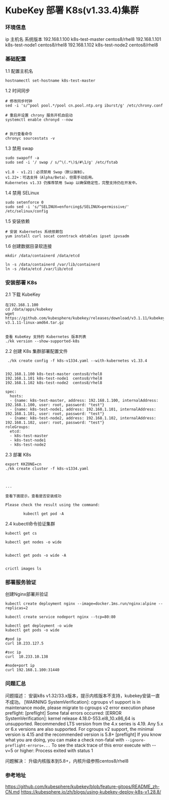 # KubeKey 部署 K8s(v1.33.4)集群

### 环境信息
ip  主机名 系统版本
192.168.1.100 k8s-test-master centos8/rhel8
192.168.1.101 k8s-test-node1  centos8/rhel8
192.168.1.102 k8s-test-node2  centos8/rhel8


### 基础配置

1.1 配置主机名
```
hostnamectl set-hostname k8s-test-master
```

1.2 时间同步
```
# 修改同步时钟
sed -i 's/^pool pool.*/pool cn.pool.ntp.org iburst/g' /etc/chrony.conf

# 重启并设置 chrony 服务开机自启动
systemctl enable chronyd --now


# 执行查看命令
chronyc sourcestats -v

```

1.3 禁用 swap
```
sudo swapoff -a
sudo sed -i '/ swap / s/^\(.*\)$/#\1/g' /etc/fstab

v1.8 - v1.21：必须禁用 Swap（默认强制）。
v1.22+：可选支持（Alpha/Beta），但需手动启用。
Kubernetes v1.33 仍推荐禁用 Swap 以确保稳定性，完整支持仍在开发中。
```

1.4 禁用 SELinux
```
sudo setenforce 0
sudo sed -i 's/^SELINUX=enforcing$/SELINUX=permissive/' /etc/selinux/config
```

1.5 安装依赖
```
# 安装 Kubernetes 系统依赖包
yum install curl socat conntrack ebtables ipset ipvsadm
```


1.6 创建数据目录软连接

```
mkdir /data/containerd /data/etcd

ln -s /data/containerd /var/lib/containerd
ln -s /data/etcd /var/lib/etcd
```

### 安装部署 K8s

2.1 下载 KubeKey
```
在192.168.1.100
cd /data/apps/kubekey
wget https://github.com/kubesphere/kubekey/releases/download/v3.1.11/kubekey-v3.1.11-linux-amd64.tar.gz


查看 KubeKey 支持的 Kubernetes 版本列表
./kk version --show-supported-k8s
```


2.2 创建 K8s 集群部署配置文件

```
 ./kk create config -f k8s-v1334.yaml --with-kubernetes v1.33.4


192.168.1.100 k8s-test-master centos8/rhel8
192.168.1.101 k8s-test-node1  centos8/rhel8
192.168.1.102 k8s-test-node2  centos8/rhel8

spec:
  hosts:
  - {name: k8s-test-master, address: 192.168.1.100, internalAddress: 192.168.1.100, user: root, password: "test"}
  - {name: k8s-test-node1, address: 192.168.1.101, internalAddress: 192.168.1.101, user: root, password: "test"}
  - {name: k8s-test-node2, address: 192.168.1.102, internalAddress: 192.168.1.102, user: root, password: "test"}
roleGroups:
  etcd:
  - k8s-test-master
  - k8s-test-node1
  - k8s-test-node2
```

2.3  部署 K8s
```
export KKZONE=cn
./kk create cluster -f k8s-v1334.yaml



...

查看下面提示，查看是否安装成功

Please check the result using the command:

        kubectl get pod -A
```


2.4 kubectl命令验证集群
```
kubectl get cs

kubectl get nodes -o wide


kubectl get pods -o wide -A


crictl images ls

```


### 部署服务验证

创建Nginx部署并验证
```
kubectl create deployment nginx --image=docker.1ms.run/nginx:alpine --replicas=2

kubectl create service nodeport nginx --tcp=80:80

kubectl get deployment -o wide
kubectl get pods -o wide

#pod ip
curl 10.233.127.5

#svc ip
curl  10.233.10.138

#node+port ip
curl 192.168.1.100:31440

```

### 问题汇总

问题描述：
安装k8s v1.32/33.x版本，提示内核版本不支持，kubekey安装一直不成功。
    [WARNING SystemVerification]: cgroups v1 support is in maintenance mode, please migrate to cgroups v2
error execution phase preflight: [preflight] Some fatal errors occurred:
    [ERROR SystemVerification]: kernel release 4.18.0-553.el8_10.x86_64 is unsupported. Recommended LTS version from the 4.x series is 4.19.
    Any 5.x or 6.x versions are also supported. For cgroups v2 support, the minimal version is 4.15 and the recommended version is 5.8+
[preflight] If you know what you are doing, you can make a check non-fatal with `--ignore-preflight-errors=...`
To see the stack trace of this error execute with --v=5 or higher: Process exited with status 1

问题解决：
升级内核版本到5.8+，内核升级参照centos8/rhel8


### 参考地址
https://github.com/kubesphere/kubekey/blob/feature-gitops/README_zh-CN.md
https://kubesphere.io/zh/blogs/using-kubekey-deploy-k8s-v1.28.8/